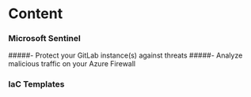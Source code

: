 # Content

### Microsoft Sentinel

#####- Protect your GitLab instance(s) against threats 
#####- Analyze malicious traffic on your Azure Firewall 

### IaC Templates
